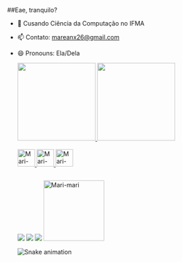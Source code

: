 ##Eae, tranquilo?

- 🌱 Cusando Ciência da Computação no IFMA
- 📫 Contato: mareanx26@gmail.com
- 😄 Pronouns: Ela/Dela

     <div>
    <a href=https://github.com/Mareanx>
    <img height="180cm" src="https://github-readme-stats.vercel.app/api?username=Mareanx&show_icons=true=true&theme=synthwave&include_all_commits=true&count_private=true"/>
    <img height="180cm" src="https://github-readme-stats.vercel.app/api/top-langs/?username=Mareanx&layout=compact&langs_count=16&theme=synthwave"/>
      </div>
     <div style="display: inline_block"><br>
          <img align "center" alt="Mari-html" height="40cm" width="40cm" src="https://cdn.jsdelivr.net/gh/devicons/devicon/icons/html5/html5-plain.svg">
          <img align "center" alt="Mari-CSS" height="40cm" width="40cm" src="https://cdn.jsdelivr.net/gh/devicons/devicon/icons/css3/css3-plain.svg">
          <img align "center" alt="Mari-JS"  height="40cm"  width="40cm" src="https://cdn.jsdelivr.net/gh/devicons/devicon/icons/javascript/javascript-plain.svg">
     
     </div>
     
     ##
     <div>
      <a href="https://www.instagram.com/mareanxr" target="_blank"><img src="https://img.shields.io/badge/Instagram-E4405F?style=for-the-badge&logo=instagram&logoColor=white" target="_blank"></a>  
      <a href="https://twitter.com/Mareanxr" target="_blank"><img src="https://img.shields.io/badge/Twitter-1DA1F2?style=for-the-badge&logo=twitter&logoColor=white" target="_blank"></a> 
      <a href="https://discord.com/channels/967531015222489118/967531015222489121" target"_blank"> <img src="https://img.shields.io/badge/Discord-7289DA?style=for-the-badge&logo=discord&logoColor=white" target="_blank"></a>
       <img align "right"  alt="Mari-mari" height="140cm" width"140cm" src="https://media.discordapp.net/attachments/967241020129570869/967244316391137290/Webp.net-gifmaker.gif">
          
          
  
  ![Snake animation](https://github.com/Mareanx/Mareanx/blob/output/github-contribution-grid-snake.svg)
       
          
          
          
          
          
     </div>
     

          
  


          

          

